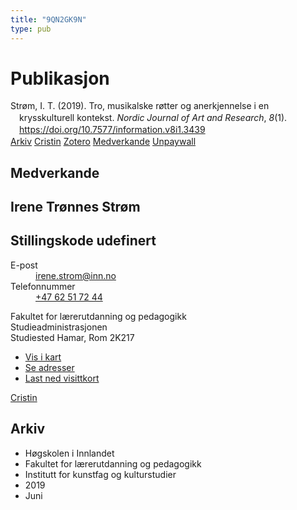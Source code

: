 ```yaml
---
title: "9QN2GK9N"
type: pub
---
```

<h1>Publikasjon</h1>
<article id="csl-bib-container-9QN2GK9N" class="csl-bib-container">
  <div class="csl-bib-body" style="line-height: 1.35; padding-left: 1em; text-indent:-1em;">
  <div class="csl-entry">Str&#xF8;m, I. T. (2019). Tro, musikalske r&#xF8;tter og anerkjennelse i en krysskulturell kontekst. <i>Nordic Journal of Art and Research</i>, <i>8</i>(1). <a href="https://doi.org/10.7577/information.v8i1.3439">https://doi.org/10.7577/information.v8i1.3439</a></div>
</div>
  <div class="csl-bib-buttons">
    <a href="#taxonomy-article-9QN2GK9N" class="csl-bib-button">Arkiv</a>
    <a href alt="Cristin URL" class="csl-bib-button">Cristin</a>
    <a href alt="Zotero URL" class="csl-bib-button">Zotero</a>
    <a href="#contributors-article-9QN2GK9N" class="csl-bib-button">Medverkande</a>
    <a href="https://journals.oslomet.no/index.php/information/article/download/3439/3238" class="csl-bib-button">Unpaywall</a>
  </div>
  <div id="csl-bib-meta-container-9QN2GK9N"></div>
</article>
<div id="csl-bib-meta-9QN2GK9N" class="csl-bib-meta">
  <article id="contributors-article-9QN2GK9N" class="contributors-article">
    <h1>Medverkande</h1>
    <div class="personas">
<div class="vrtx-hinn-person-card">
<div class="photo">
<i class="lar la-user-circle missing-person"></i>
</div>
<div class="info">
<hgroup><h1>Irene Trønnes Strøm</h1>
<h2>Stillingskode udefinert</h2>
</hgroup><dl>
<dt>E-post</dt>
<dd>
<a href="mailto:irene.strom@inn.no">irene.strom@inn.no</a>
</dd>
<dt>Telefonnummer</dt>
<dd><a href="tel:+4762517244">
+47 62 51 72 44
</a></dd>
</dl>
<p>
Fakultet for lærerutdanning og pedagogikk<br>
Studieadministrasjonen<br>
Studiested Hamar,
Rom 2K217
</p>
<ul class="vrtx-hinn-links">
<li><a href="https://www.google.com/maps?q=60.79677,11.07479">Vis i kart</a></li>
<li><a href="https://www.inn.no/finn-en-ansatt/irene-strom.html#vrtx-hinn-addresses">Se adresser</a></li>
<li><a href="https://www.inn.no/finn-en-ansatt/irene-strom.html?vrtx=vcf">Last ned visittkort</a></li>
</ul>
</div>
</div>
<a href="https://app.cristin.no/persons/show.jsf?id=326688" alt="Cristin URL" class="personas-cristin">Cristin</a>
</div>
  </article>
  <article id="taxonomy-article-9QN2GK9N" class="taxonomy-article">
    <h1>Arkiv</h1>
    <ul>
      <li>Høgskolen i Innlandet</li>
      <li>Fakultet for lærerutdanning og pedagogikk</li>
      <li>Institutt for kunstfag og kulturstudier</li>
      <li>2019</li>
      <li>Juni</li>
    </ul>
  </article>
</div>
